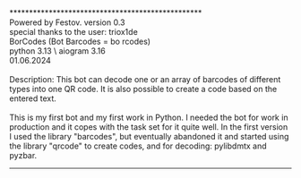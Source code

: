 *************************************************<br>
Powered by Festov. version 0.3<br>
special thanks to the user: triox1de<br>
BorCodes (Bot Barcodes = bo rcodes)<br>
python 3.13 \ aiogram 3.16<br>
01.06.2024<br>
<br>
Description: This bot can decode one or an array of barcodes of different types into one QR code. It is also possible to create a code based on the entered text.<br><br>
This is my first bot and my first work in Python. I needed the bot for work in production and it copes with the task set for it quite well. In the first version I used the library "barcodes", but eventually abandoned it and started using the library "qrcode" to create codes, and for decoding: pylibdmtx and pyzbar.<br>
*************************************************